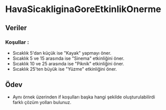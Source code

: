# HavaSicakliginaGoreEtkinlikOnerme
## Veriler
### Koşullar :
  * Sıcaklık 5'dan küçük ise "Kayak" yapmayı öner.
  * Sıcaklık 5 ve 15 arasında ise "Sinema" etkinliğini öner.
  * Sıcaklık 10 ve 25 arasında ise "Piknik" etkinliğini öner.
  * Sıcaklık 25'ten büyük ise "Yüzme" etkinliğini öner.

## Ödev
  * Aynı örnek üzerinden if koşulları başka hangi şekilde oluşturulabilirdi farklı çözüm yolları bulunuz.

